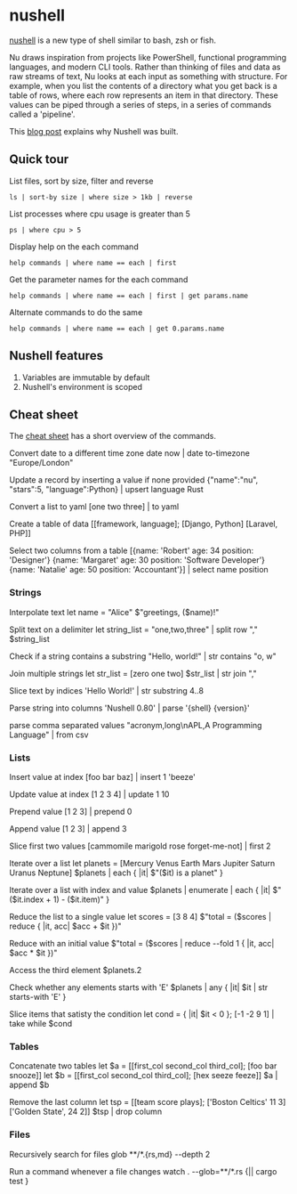# nushell

[nushell][100] is a new type of shell similar to bash, zsh or fish.

[100]: https://github.com/nushell/nushell

Nu draws inspiration from projects like PowerShell, functional programming
languages, and modern CLI tools. Rather than thinking of files and data as raw
streams of text, Nu looks at each input as something with structure. For
example, when you list the contents of a directory what you get back is a table
of rows, where each row represents an item in that directory. These values can
be piped through a series of steps, in a series of commands called a
'pipeline'.

This [blog post][110] explains why Nushell was built.

[110]: https://www.sophiajt.com/case-for-nushell/

## Quick tour

List files, sort by size, filter and reverse

```
ls | sort-by size | where size > 1kb | reverse
```

List processes where cpu usage is greater than 5

```
ps | where cpu > 5
```

Display help on the each command

```
help commands | where name == each | first
```

Get the parameter names for the each command

```
help commands | where name == each | first | get params.name
```

Alternate commands to do the same

```
help commands | where name == each | get 0.params.name
```

## Nushell features

1. Variables are immutable by default
2. Nushell's environment is scoped

## Cheat sheet

The [cheat sheet][200] has a short overview of the commands.

[200]: https://www.nushell.sh/book/cheat_sheet.html

Convert date to a different time zone
date now | date to-timezone "Europe/London"

Update a record by inserting a value if none provided
{"name":"nu", "stars":5, "language":Python} | upsert language Rust

Convert a list to yaml
[one two three] | to yaml

Create a table of data
[[framework, language]; [Django, Python] [Laravel, PHP]]

Select two columns from a table
[{name: 'Robert' age: 34 position: 'Designer'}
{name: 'Margaret' age: 30 position: 'Software Developer'}
{name: 'Natalie' age: 50 position: 'Accountant'}] | select name position

### Strings

Interpolate text
let name = "Alice"
$"greetings, ($name)!"

Split text on a delimiter
let string_list = "one,two,three" | split row ","
$string_list

Check if a string contains a substring
"Hello, world!" | str contains "o, w"

Join multiple strings
let str_list = [zero one two]
$str_list | str join ","

Slice text by indices
'Hello World!' | str substring 4..8

Parse string into columns
'Nushell 0.80' | parse '{shell} {version}'

parse comma separated values
"acronym,long\nAPL,A Programming Language" | from csv

### Lists

Insert value at index
[foo bar baz] | insert 1 'beeze'

Update value at index
[1 2 3 4] | update 1 10

Prepend value
[1 2 3] | prepend 0

Append value
[1 2 3] | append 3

Slice first two values
[cammomile marigold rose forget-me-not] | first 2

Iterate over a list
let planets = [Mercury Venus Earth Mars Jupiter Saturn Uranus Neptune]
$planets | each { |it| $"($it) is a planet" }

Iterate over a list with index and value
$planets | enumerate | each { |it| $"($it.index + 1) - ($it.item)" }

Reduce the list to a single value
let scores = [3 8 4]
$"total = ($scores | reduce { |it, acc| $acc + $it })"

Reduce with an initial value
$"total = ($scores | reduce --fold 1 { |it, acc| $acc * $it })"

Access the third element
$planets.2

Check whether any elements starts with 'E'
$planets | any { |it| $it | str starts-with 'E' }

Slice items that satisty the condition
let cond = { |it| $it < 0 }; [-1 -2 9 1] | take while $cond

### Tables

Concatenate two tables
let $a = [[first_col second_col third_col]; [foo bar snooze]]
let $b = [[first_col second_col third_col]; [hex seeze feeze]]
$a | append $b

Remove the last column
let tsp = [[team score plays]; ['Boston Celtics' 11 3] ['Golden State', 24 2]]
$tsp | drop column

### Files

Recursively search for files
glob **/*.{rs,md} --depth 2

Run a command whenever a file changes
watch . --glob=**/*.rs {|| cargo test }
